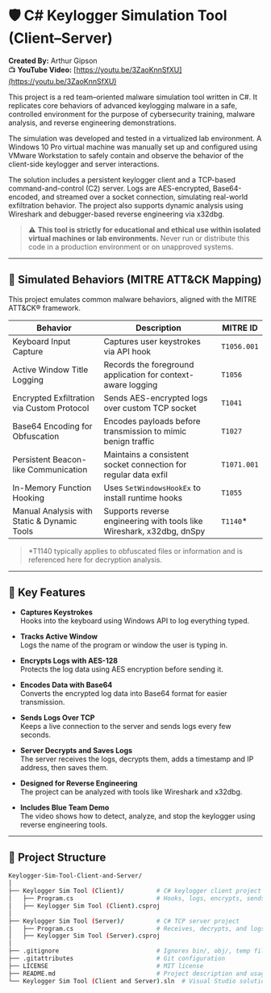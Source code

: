 # 🛡️ C# Keylogger Simulation Tool (Client–Server)  
**Created By:** Arthur Gipson  
📺 **YouTube Video:** [https://youtu.be/3ZaoKnnSfXU](https://youtu.be/3ZaoKnnSfXU)

This project is a red team–oriented malware simulation tool written in C#. It replicates core behaviors of advanced keylogging malware in a safe, controlled environment for the purpose of cybersecurity training, malware analysis, and reverse engineering demonstrations.

The simulation was developed and tested in a virtualized lab environment. A Windows 10 Pro virtual machine was manually set up and configured using VMware Workstation to safely contain and observe the behavior of the client-side keylogger and server interactions.

The solution includes a persistent keylogger client and a TCP-based command-and-control (C2) server. Logs are AES-encrypted, Base64-encoded, and streamed over a socket connection, simulating real-world exfiltration behavior. The project also supports dynamic analysis using Wireshark and debugger-based reverse engineering via x32dbg.

> ⚠️ **This tool is strictly for educational and ethical use within isolated virtual machines or lab environments.** Never run or distribute this code in a production environment or on unapproved systems.

---

## 🧠 Simulated Behaviors (MITRE ATT&CK Mapping)

This project emulates common malware behaviors, aligned with the MITRE ATT&CK® framework.

| Behavior                                      | Description                                                                 | MITRE ID     |
|----------------------------------------------|-----------------------------------------------------------------------------|--------------|
| Keyboard Input Capture                        | Captures user keystrokes via API hook                                       | `T1056.001`  |
| Active Window Title Logging                   | Records the foreground application for context-aware logging                | `T1056`      |
| Encrypted Exfiltration via Custom Protocol    | Sends AES-encrypted logs over custom TCP socket                             | `T1041`      |
| Base64 Encoding for Obfuscation               | Encodes payloads before transmission to mimic benign traffic                | `T1027`      |
| Persistent Beacon-like Communication          | Maintains a consistent socket connection for regular data exfil             | `T1071.001`  |
| In-Memory Function Hooking                    | Uses `SetWindowsHookEx` to install runtime hooks                            | `T1055`      |
| Manual Analysis with Static & Dynamic Tools   | Supports reverse engineering with tools like Wireshark, x32dbg, dnSpy       | `T1140`*     |

> *T1140 typically applies to obfuscated files or information and is referenced here for decryption analysis.

---

## 🔧 Key Features

- **Captures Keystrokes**  
  Hooks into the keyboard using Windows API to log everything typed.

- **Tracks Active Window**  
  Logs the name of the program or window the user is typing in.

- **Encrypts Logs with AES-128**  
  Protects the log data using AES encryption before sending it.

- **Encodes Data with Base64**  
  Converts the encrypted log data into Base64 format for easier transmission.

- **Sends Logs Over TCP**  
  Keeps a live connection to the server and sends logs every few seconds.

- **Server Decrypts and Saves Logs**  
  The server receives the logs, decrypts them, adds a timestamp and IP address, then saves them.

- **Designed for Reverse Engineering**  
  The project can be analyzed with tools like Wireshark and x32dbg.

- **Includes Blue Team Demo**  
  The video shows how to detect, analyze, and stop the keylogger using reverse engineering tools.

---

## 📁 Project Structure

```bash
Keylogger-Sim-Tool-Client-and-Server/
│
├── Keylogger Sim Tool (Client)/         # C# keylogger client project
│   ├── Program.cs                       # Hooks, logs, encrypts, sends keystrokes
│   ├── Keylogger Sim Tool (Client).csproj
│
├── Keylogger Sim Tool (Server)/         # C# TCP server project
│   ├── Program.cs                       # Receives, decrypts, and logs data
│   ├── Keylogger Sim Tool (Server).csproj
│
├── .gitignore                           # Ignores bin/, obj/, temp files, etc.
├── .gitattributes                       # Git configuration
├── LICENSE                              # MIT license
├── README.md                            # Project description and usage guide
└── Keylogger Sim Tool (Client and Server).sln  # Visual Studio solution file
